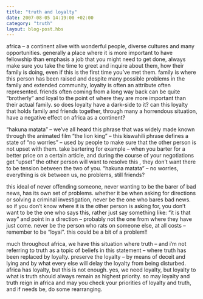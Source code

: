 ```yaml
---
title: "truth and loyalty"
date: 2007-08-05 14:19:00 +02:00
category: "truth"
layout: blog-post.hbs
---
```


africa – a continent alive with wonderful people, diverse cultures and many opportunities. generally a place where it is more important to have fellowship than emphasis a job that you might need to get done, always make sure you take the time to greet and inquire about them, how their family is doing, even if this is the first time you’ve met them. family is where this person has been raised and despite many possible problems in the family and extended community, loyalty is often an attribute often represented. friends often coming from a long way back can be quite “brotherly” and loyal to the point of where they are more important than their actual family. so does loyalty have a dark-side to it? can this loyalty that holds family and friends together, through many a horrendous situation, have a negative effect on africa as a continent?

“hakuna matata” – we’ve all heard this phrase that was widely made known through the animated film “the lion king” – this kiswahili phrase defines a state of “no worries” – used by people to make sure that the other person is not upset with them. take bartering for example – when you barter for a better price on a certain article, and during the course of your negotiations get “upset” the other person will want to resolve this , they don’t want there to be tension between the two of you. “hakuna matata” – no worries, everything is ok between us, no problems, still friends?

this ideal of never offending someone, never wanting to be the barer of bad news, has its own set of problems. whether it be when asking for directions or solving a criminal investigation, never be the one who bares bad news. so if you don’t know where it is the other person is asking for, you don’t want to be the one who says this, rather just say something like: “it is that way” and point in a direction – probably not the one from where they have just come. never be the person who rats on someone else, at all costs – remember to be “loyal”. this could be a bit of a problem!!

much throughout africa, we have this situation where truth – and i’m not referring to truth as a topic of beliefs in this statement – where truth has been replaced by loyalty. preserve the loyalty – by means of deceit and lying and by what every else will delay the loyalty from being disturbed.
africa has loyalty, but this is not enough. yes, we need loyalty, but loyalty to what is truth should always remain as highest priority. so may loyalty and truth reign in africa and may you check your priorities of loyalty and truth, and if needs be, do some rearranging.
